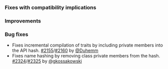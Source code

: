 
  [@Duhemm]: http://github.com/Duhemm
  [@gkossakowski]: https://github.com/gkossakowski
  [2155]: https://github.com/sbt/sbt/issues/2155
  [2160]: https://github.com/sbt/sbt/pull/2160
  [2324]: https://github.com/sbt/sbt/issues/2324
  [2325]: https://github.com/sbt/sbt/pull/2325

### Fixes with compatibility implications

### Improvements

### Bug fixes

- Fixes incremental compilation of traits by including private members into the API hash. [#2155][2155]/[#2160][2160] by
  [@Duhemm][@Duhemm]
- Fixes name hashing by removing class private members from the hash. [#2324][2324]/[#2325][2325] by [@gkossakowski][@gkossakowski]
